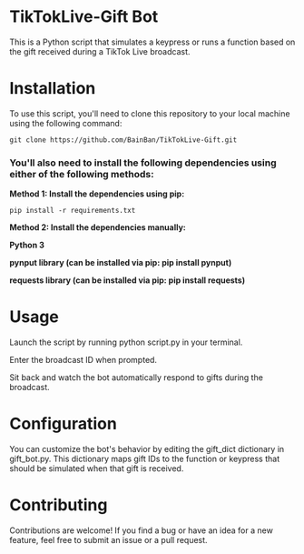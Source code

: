  # TikTokLive-Gift Bot

This is a Python script that simulates a keypress or runs a function based on the gift received during a TikTok Live broadcast.



# Installation

To use this script, you'll need to clone this repository to your local machine using the following command:



```git clone https://github.com/BainBan/TikTokLive-Gift.git```



### You'll also need to install the following dependencies using either of the following methods:



**Method 1: Install the dependencies using pip:**



```pip install -r requirements.txt```

**Method 2: Install the dependencies manually:**



**Python 3**

**pynput library (can be installed via pip: pip install pynput)**

**requests library (can be installed via pip: pip install requests)**

# Usage

Launch the script by running python script.py in your terminal.

Enter the broadcast ID when prompted.

Sit back and watch the bot automatically respond to gifts during the broadcast.



# Configuration

You can customize the bot's behavior by editing the gift_dict dictionary in gift_bot.py. This dictionary maps gift IDs to the function or keypress that should be simulated when that gift is received.



# Contributing

Contributions are welcome! If you find a bug or have an idea for a new feature, feel free to submit an issue or a pull request.
